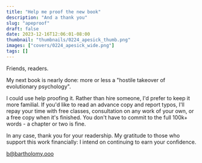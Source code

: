 ```yaml
---
title: "Help me proof the new book"
description: "And a thank you"
slug: "apeproof"
draft: false
date: 2023-12-16T12:06:01-08:00
thumbnail: "thumbnails/0224_apesick_thumb.png"
images: ["covers/0224_apesick_wide.png"]
tags: []
---
```


Friends, readers.

My next book is nearly done: more or less a "hostile takeover of evolutionary psychology".

I could use help proofing it. Rather than hire someone, I'd prefer to keep it more familial. If you'd like to read an advance copy and report typos, I'll repay your time with free classes, consultation on any work of your own, or a free copy when it's finished. You don't have to commit to the full 100k+ words - a chapter or two is fine.

In any case, thank you for your readership. My gratitude to those who support this work financially: I intend on continuing to earn your confidence.

b@bartholomy.ooo
